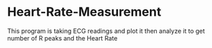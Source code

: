 # Heart-Rate-Measurement
This program is taking ECG readings and plot it then analyze it to get number of R peaks and the Heart Rate
